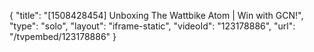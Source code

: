 {
    "title": "[1508428454] Unboxing The Wattbike Atom | Win with GCN!",
    "type": "solo",
    "layout": "iframe-static",
    "videoId": "123178886",
    "url": "\/tvpembed\/123178886"
}